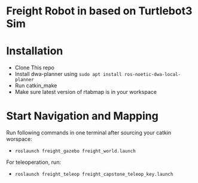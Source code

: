 # Freight Robot in based on Turtlebot3 Sim

# Installation
* Clone This repo
* Install dwa-planner using `sudo apt install ros-noetic-dwa-local-planner`
* Run catkin_make
* Make sure latest version of rtabmap is in your workspace

# Start Navigation and Mapping

Run following commands in one terminal after sourcing your catkin worspace: 
* `roslaunch freight_gazebo freight_world.launch`

For teleoperation, run:
* `roslaunch freight_teleop freight_capstone_teleop_key.launch`